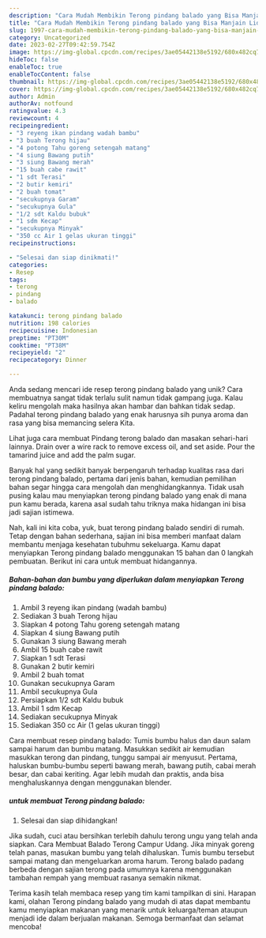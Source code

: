 ```yaml
---
description: "Cara Mudah Membikin Terong pindang balado yang Bisa Manjain Lidah"
title: "Cara Mudah Membikin Terong pindang balado yang Bisa Manjain Lidah"
slug: 1997-cara-mudah-membikin-terong-pindang-balado-yang-bisa-manjain-lidah
category: Uncategorized
date: 2023-02-27T09:42:59.754Z
image: https://img-global.cpcdn.com/recipes/3ae05442138e5192/680x482cq70/terong-pindang-balado-foto-resep-utama.jpg
hideToc: false
enableToc: true
enableTocContent: false
thumbnail: https://img-global.cpcdn.com/recipes/3ae05442138e5192/680x482cq70/terong-pindang-balado-foto-resep-utama.jpg
cover: https://img-global.cpcdn.com/recipes/3ae05442138e5192/680x482cq70/terong-pindang-balado-foto-resep-utama.jpg
author: Admin
authorAv: notfound
ratingvalue: 4.3
reviewcount: 4
recipeingredient:
- "3 reyeng ikan pindang wadah bambu"
- "3 buah Terong hijau"
- "4 potong Tahu goreng setengah matang"
- "4 siung Bawang putih"
- "3 siung Bawang merah"
- "15 buah cabe rawit"
- "1 sdt Terasi"
- "2 butir kemiri"
- "2 buah tomat"
- "secukupnya Garam"
- "secukupnya Gula"
- "1/2 sdt Kaldu bubuk"
- "1 sdm Kecap"
- "secukupnya Minyak"
- "350 cc Air 1 gelas ukuran tinggi"
recipeinstructions:

- "Selesai dan siap dinikmati!"
categories:
- Resep
tags:
- terong
- pindang
- balado

katakunci: terong pindang balado 
nutrition: 198 calories
recipecuisine: Indonesian
preptime: "PT30M"
cooktime: "PT38M"
recipeyield: "2"
recipecategory: Dinner

---
```





Anda sedang mencari ide resep terong pindang balado yang unik? Cara membuatnya sangat tidak terlalu sulit namun tidak gampang juga. Kalau keliru mengolah maka hasilnya akan hambar dan bahkan tidak sedap. Padahal terong pindang balado yang enak harusnya sih punya aroma dan rasa yang bisa memancing selera Kita.





Lihat juga cara membuat Pindang terong balado dan masakan sehari-hari lainnya. Drain over a wire rack to remove excess oil, and set aside. Pour the tamarind juice and add the palm sugar.

Banyak hal yang sedikit banyak berpengaruh terhadap kualitas rasa dari terong pindang balado, pertama dari jenis bahan, kemudian pemilihan bahan segar hingga cara mengolah dan menghidangkannya. Tidak usah pusing kalau mau menyiapkan terong pindang balado yang enak di mana pun kamu berada, karena asal sudah tahu triknya maka hidangan ini bisa jadi sajian istimewa.






Nah, kali ini kita coba, yuk, buat terong pindang balado sendiri di rumah. Tetap dengan bahan sederhana, sajian ini bisa memberi manfaat dalam membantu menjaga kesehatan tubuhmu sekeluarga. Kamu dapat menyiapkan Terong pindang balado menggunakan 15 bahan dan 0 langkah pembuatan. Berikut ini cara untuk membuat hidangannya.

<!--inarticleads1-->

##### Bahan-bahan dan bumbu yang diperlukan dalam menyiapkan Terong pindang balado:

1. Ambil 3 reyeng ikan pindang (wadah bambu)
1. Sediakan 3 buah Terong hijau
1. Siapkan 4 potong Tahu goreng setengah matang
1. Siapkan 4 siung Bawang putih
1. Gunakan 3 siung Bawang merah
1. Ambil 15 buah cabe rawit
1. Siapkan 1 sdt Terasi
1. Gunakan 2 butir kemiri
1. Ambil 2 buah tomat
1. Gunakan secukupnya Garam
1. Ambil secukupnya Gula
1. Persiapkan 1/2 sdt Kaldu bubuk
1. Ambil 1 sdm Kecap
1. Sediakan secukupnya Minyak
1. Sediakan 350 cc Air (1 gelas ukuran tinggi)


Cara membuat resep pindang balado: Tumis bumbu halus dan daun salam sampai harum dan bumbu matang. Masukkan sedikit air kemudian masukkan terong dan pindang, tunggu sampai air menyusut. Pertama, haluskan bumbu-bumbu seperti bawang merah, bawang putih, cabai merah besar, dan cabai keriting. Agar lebih mudah dan praktis, anda bisa menghaluskannya dengan menggunakan blender. 

<!--inarticleads2-->

#####  untuk membuat Terong pindang balado:


1. Selesai dan siap dihidangkan!

Jika sudah, cuci atau bersihkan terlebih dahulu terong ungu yang telah anda siapkan. Cara Membuat Balado Terong Campur Udang. Jika minyak goreng telah panas, masukan bumbu yang telah dihaluskan. Tumis bumbu tersebut sampai matang dan mengeluarkan aroma harum. Terong balado padang berbeda dengan sajian terong pada umumnya karena menggunakan tambahan rempah yang membuat rasanya semakin nikmat. 

Terima kasih telah membaca resep yang tim kami tampilkan di sini. Harapan kami, olahan Terong pindang balado yang mudah di atas dapat membantu kamu menyiapkan makanan yang menarik untuk keluarga/teman ataupun menjadi ide dalam berjualan makanan. Semoga bermanfaat dan selamat mencoba!

